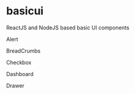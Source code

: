 # basicui
ReactJS and NodeJS based basic UI components

Alert

BreadCrumbs

Checkbox

Dashboard

Drawer

